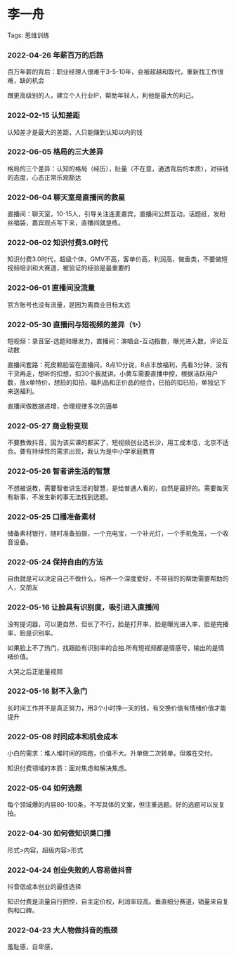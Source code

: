 # 李一舟

Tags: 思维训练

### 2022-04-26 年薪百万的后路

百万年薪的背后：职业经理人很难干3-5-10年，会被超越和取代，重新找工作很难，缺的机会

蹭更高级别的人，建立个人行业IP，帮助年轻人，利他是最大的利己。

### 2022-02-15 认知差距

认知差才是最大的差距，人只能赚到认知以内的钱

### 2022-06-05 格局的三大差异

格局的三个差异：认知的格局（经历），肚量（不在意，通透背后的本质），对待钱的态度，心态正常乐观豁达

### 2022-06-04 聊天室是直播间的救星

直播间：聊天室，10-15人，引导关注连麦嘉宾，直播间公屏互动，话题纸，发粉丝福袋，嘉宾观点写下来，直播间就是练。

### 2022-06-02 知识付费3.0时代

知识付费3.0时代，超级个体，GMV不高，客单价高，利润高，做垂类，不要做短视频培训和大赛道，被验证的经验是最重要的

### 2022-06-01 直播间没流量

官方账号也没有流量，是因为离商业目标太远

### 2022-05-30 直播间与短视频的差异（✨）

短视频：录音室-选题和爆发力，直播间：演唱会-互动指数，曝光进入数，评论互动数

直播间套路：死皮赖脸留在直播间，8点10分说，8点半放福利，先看3分钟，没有干货再走，想听的扣想，扣30个我就讲。小黄车需要直播中控，根据活跃用户数，放x单特价，想拍的扣拍，福利品和正价品的组合，已拍的扣已拍，单独记下来送福利。

直播间做数据递增，合理规律多次的逼单

### 2022-05-27 商业粉变现

不要教做抖音，因为该买课的都买了，短视频创业选长沙，用工成本低，北京不适合。要有持续性的需求出现，我认为是中小学家庭教育

### 2022-05-26  智者讲生活的智慧

不想被说教，需要智者讲生活的智慧，是给普通人看的，自然是最好的。需要每天有新事，不发生新的事无法找到选题。

### 2022-05-25 口播准备素材

储备素材银行，随时准备拍摄，一个充电宝，一个补光灯，一个手机兔笼，一个收音设备。

### 2022-05-24 保持自由的方法

自由就是可以决定自己不做什么，培养一个深度爱好，不带目的的帮助需要帮助的人，交朋友

### 2022-05-16 让脸具有识别度，吸引进入直播间

没有提词器，可以更自然，但长了不行，脸是打开率，脸是曝光进入率，脸是完播率，脸是识别率。

如果脸上不了热门，找跟脸有识别率的合拍.所有短视频都是情感号，输出的是情绪价值。

大哭之后正能量视频

### 2022-05-16 财不入急门

长时间工作并不是真正努力，用3个小时挣一天的钱，有交换价值有情绪价值才能提升

### 2022-05-08 时间成本和机会成本

小白的需求：堆人堆时间的陪跑，价值不大。升单做二次转单，但难在交付。

知识付费领域的本质：面对焦虑和解决焦虑。

### 2022-05-04 如何选题

每个领域爆的内容80-100条，不写具体的文案，但注重选题。好的选题可以反复拍。

### 2022-04-30 如何做知识类口播

形式>内容，超级内容>形式

### 2022-04-24 创业失败的人容易做抖音

抖音低成本创业的最佳选择

知识付费是流量自行把控，自主定价权，利润率较高。垂直细分赛道，销量来自复购和口碑。

### 2022-04-23 大人物做抖音的瓶颈

羞耻感，自卑感，